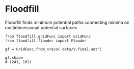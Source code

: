 # Floodfill

Floodfill finds minimum potential paths connecting
minima on multidimensional potential surfaces

    from floodfill.gridFunc import GridFunc 
    from floodfill.flooder import Flooder

    gf = GridFunc.from_vreco('data/V.final.out')

    gf.shape
    # (241, 101)
